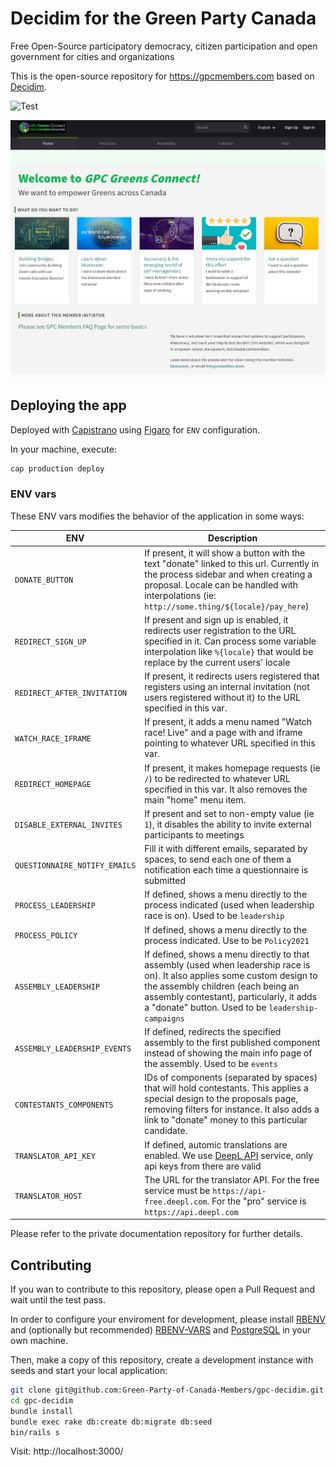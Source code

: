 # Decidim for the Green Party Canada

Free Open-Source participatory democracy, citizen participation and open government for cities and organizations

This is the open-source repository for https://gpcmembers.com based on [Decidim](https://github.com/decidim/decidim).

![Test](https://github.com/Green-Party-of-Canada-Members/gpc-decidim/actions/workflows/test.yml/badge.svg)

![GPC Homepage](app/packs/images/screenshot.png)

## Deploying the app

Deployed with [Capistrano](http://capistranorb.com/) using [Figaro](https://github.com/laserlemon/figaro) for `ENV` configuration.

In your machine, execute:

```bash
cap production deploy
```

### ENV vars

These ENV vars modifies the behavior of the application in some ways:

| ENV | Description |
| --- | --- |
| `DONATE_BUTTON` | If present, it will show a button with the text "donate" linked to this url. Currently in the process sidebar and when creating a proposal. Locale can be handled with interpolations (ie: `http://some.thing/${locale}/pay_here`) |
| `REDIRECT_SIGN_UP` | If present and sign up is enabled, it redirects user registration to the URL specified in it. Can process some variable interpolation like `%{locale}` that would be replace by the current users' locale |
| `REDIRECT_AFTER_INVITATION` | If present, it redirects users registered that registers using an internal invitation (not users registered without it) to the URL specified in this var. |
| `WATCH_RACE_IFRAME` | If present, it adds a menu named "Watch race! Live" and a page with and iframe pointing to whatever URL specified in this var. |
| `REDIRECT_HOMEPAGE` | If present, it makes homepage requests (ie `/`) to be redirected to whatever URL specified in this var. It also removes the main "home" menu item.  |
| `DISABLE_EXTERNAL_INVITES` | If present and set to non-empty value (ie `1`), it disables the ability to invite external participants to meetings |
| `QUESTIONNAIRE_NOTIFY_EMAILS` | Fill it with different emails, separated by spaces, to send each one of them a notification each time a questionnaire is submitted |
| `PROCESS_LEADERSHIP` | If defined, shows a menu directly to the process indicated (used when leadership race is on). Used to be `leadership` |
| `PROCESS_POLICY` | If defined, shows a menu directly to the process indicated. Use to be `Policy2021` |
| `ASSEMBLY_LEADERSHIP` | If defined, shows a menu directly to that assembly (used when leadership race is on). It also applies some custom design to the assembly children (each being an assembly contestant), particularly, it adds a "donate" button. Used to be `leadership-campaigns` |
| `ASSEMBLY_LEADERSHIP_EVENTS` | If defined, redirects the specified assembly to the first published component instead of showing the main info page of the assembly. Used to be `events` |
| `CONTESTANTS_COMPONENTS` | IDs of components (separated by spaces) that will hold contestants. This applies a special design to the proposals page, removing filters for instance. It also adds a link to "donate" money to this particular candidate. |
| `TRANSLATOR_API_KEY` | If defined, automic translations are enabled. We use [DeepL API](https://www.deepl.com/pro-api) service, only api keys from there are valid |
| `TRANSLATOR_HOST` | The URL for the translator API. For the free service must be `https://api-free.deepl.com`. For the "pro" service is `https://api.deepl.com` |

Please refer to the private documentation repository for further details.

## Contributing

If you wan to contribute to this repository, please open a Pull Request and wait until the test pass.

In order to configure your enviroment for development, please install [RBENV](https://github.com/rbenv/rbenv) and (optionally but recommended) [RBENV-VARS](https://github.com/rbenv/rbenv-vars) and [PostgreSQL](https://www.postgresql.org/) in your own machine.

Then, make a copy of this repository, create a development instance with seeds and start your local application:

```bash
git clone git@github.com:Green-Party-of-Canada-Members/gpc-decidim.git
cd gpc-decidim
bundle install
bundle exec rake db:create db:migrate db:seed
bin/rails s
```

Visit: http://localhost:3000/
